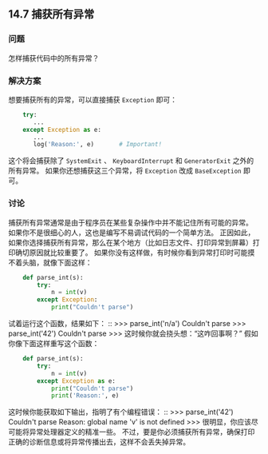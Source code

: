## 14.7 捕获所有异常 ##
### 问题 ###
怎样捕获代码中的所有异常？
### 解决方案 ###
想要捕获所有的异常，可以直接捕获 ``Exception`` 即可：
```python
    try:
       ...
    except Exception as e:
       ...
       log('Reason:', e)       # Important!

```
这个将会捕获除了 ``SystemExit`` 、 ``KeyboardInterrupt`` 和 ``GeneratorExit`` 之外的所有异常。
如果你还想捕获这三个异常，将 ``Exception`` 改成 ``BaseException`` 即可。
### 讨论 ###
捕获所有异常通常是由于程序员在某些复杂操作中并不能记住所有可能的异常。
如果你不是很细心的人，这也是编写不易调试代码的一个简单方法。
正因如此，如果你选择捕获所有异常，那么在某个地方（比如日志文件、打印异常到屏幕）打印确切原因就比较重要了。
如果你没有这样做，有时候你看到异常打印时可能摸不着头脑，就像下面这样：
```python
    def parse_int(s):
        try:
            n = int(v)
        except Exception:
            print("Couldn't parse")

```
试着运行这个函数，结果如下：
::
    >>> parse_int('n/a')
    Couldn't parse
    >>> parse_int('42')
    Couldn't parse
    >>>
这时候你就会挠头想：“这咋回事啊？” 假如你像下面这样重写这个函数：
```python
    def parse_int(s):
        try:
            n = int(v)
        except Exception as e:
            print("Couldn't parse")
            print('Reason:', e)

```
这时候你能获取如下输出，指明了有个编程错误：
::
    >>> parse_int('42')
    Couldn't parse
    Reason: global name 'v' is not defined
    >>>
很明显，你应该尽可能将异常处理器定义的精准一些。
不过，要是你必须捕获所有异常，确保打印正确的诊断信息或将异常传播出去，这样不会丢失掉异常。
